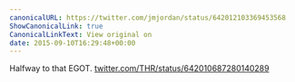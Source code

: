```yaml
---
canonicalURL: https://twitter.com/jmjordan/status/642012103369453568
ShowCanonicalLink: true
CanonicalLinkText: View original on
date: 2015-09-10T16:29:48+00:00
---
```

Halfway to that EGOT.  [twitter.com/THR/status/642010687280140289](https://twitter.com/THR/status/642010687280140289)